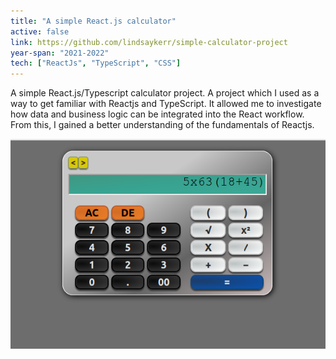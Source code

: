 ```yaml
---
title: "A simple React.js calculator"
active: false 
link: https://github.com/lindsaykerr/simple-calculator-project
year-span: "2021-2022"
tech: ["ReactJs", "TypeScript", "CSS"]
---
```


A simple React.js/Typescript calculator project. A project which I used as a way to get familiar with Reactjs and TypeScript. It allowed me to investigate how data and business logic can be integrated into the React workflow. From this, I gained a better understanding of the fundamentals of Reactjs.

!["Reactjs Calculator"](/assets/images/repo/react-calc.png)